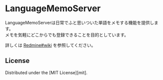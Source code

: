 LanguageMemoServer
======================
LanguageMemoServerは日常でふと思いついた単語をメモする機能を提供します。  
メモを気軽にどこからでも登録できることを目的としています。

詳しくは [Redmine#wiki](https://github.com/inoh/LanguageMemoServer/wiki) を参照してください。

License
----------
Distributed under the [MIT License][mit].